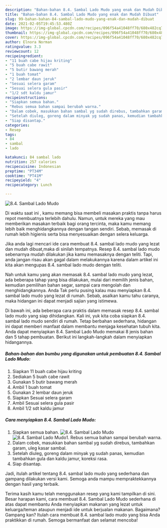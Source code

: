 ```yaml
---
description: "Bahan-bahan 8.4. Sambal Lado Mudo yang enak dan Mudah Dibuat"
title: "Bahan-bahan 8.4. Sambal Lado Mudo yang enak dan Mudah Dibuat"
slug: 99-bahan-bahan-84-sambal-lado-mudo-yang-enak-dan-mudah-dibuat
date: 2021-02-05T19:45:53.480Z
image: https://img-global.cpcdn.com/recipes/096f54a41048ff70/680x482cq70/84-sambal-lado-mudo-foto-resep-utama.jpg
thumbnail: https://img-global.cpcdn.com/recipes/096f54a41048ff70/680x482cq70/84-sambal-lado-mudo-foto-resep-utama.jpg
cover: https://img-global.cpcdn.com/recipes/096f54a41048ff70/680x482cq70/84-sambal-lado-mudo-foto-resep-utama.jpg
author: Elnora Norman
ratingvalue: 3.3
reviewcount: 12
recipeingredient:
- "11 buah cabe hijau kriting"
- "5 buah cabe rawit"
- "5 butir bawang merah"
- "1 buah tomat"
- "2 lembar daun jeruk"
- "Sesuai selera garam"
- "Sesuai selera gula pasir"
- "1/2 sdt kaldu jamur"
recipeinstructions:
- "Siapkan semua bahan."
- "Rebus semua bahan sampai berubah warna."
- "Dalam cobek, masukkan bahan sambal yg sudah direbus, tambahkan garam, uleg kasar sambal."
- "Setelah diuleg, goreng dalam minyak yg sudah panas, kemudian tambahkan gula dan kaldu jamur, koreksi rasa."
- "Siap disantap."
categories:
- Resep
tags:
- 84
- sambal
- lado

katakunci: 84 sambal lado 
nutrition: 257 calories
recipecuisine: Indonesian
preptime: "PT34M"
cooktime: "PT41M"
recipeyield: "4"
recipecategory: Lunch

---
```



![8.4. Sambal Lado Mudo](https://img-global.cpcdn.com/recipes/096f54a41048ff70/680x482cq70/84-sambal-lado-mudo-foto-resep-utama.jpg)

Di waktu  saat ini , kamu memang bisa membeli masakan praktis tanpa harus repot membuatnya terlebih dahulu. Namun, untuk mereka yang mau memberikan masakan terbaik bagi orang tercinta, maka kamu memang lebih baik menghidangkannya dengan tangan sendiri. Sebab, memasak di rumah lebih higienis serta bisa menyesuaikan dengan selera keluarga.

Jika anda lagi mencari ide cara membuat 8.4. sambal lado mudo yang lezat dan mudah dibuat,maka di sinilah tempatnya. Resep 8.4. sambal lado mudo  sebenarnya mudah dilakukan jika kamu memasaknya dengan teliti. Tapi, anda jangan risau akan gagal dalam melakukannya 
karena dalam artikel ini kita akan mengupas 8.4. sambal lado mudo dengan teliti.  



Nah untuk kamu yang akan memasak 8.4. sambal lado mudo yang lezat, ada beberapa tahap yang bisa dilakukan, mulai dari memilih jenis bahan, kemudian pemilihan bahan segar, sampai cara mengolah dan menghidangkannya. Anda Tak perlu pusing kalau mau menyiapkan 8.4. sambal lado mudo yang lezat di rumah. Sebab, asalkan kamu  tahu caranya, maka hidangan ini dapat menjadi sajian yang istimewa.

Di bawah ini, ada beberapa cara praktis  dalam memasak resep 8.4. sambal lado mudo yang siap dihidangkan. Kali ini, yuk kita coba siapkan 8.4. sambal lado mudo sendiri di rumah. Tetap berbahan sederhana, hidangan ini dapat memberi manfaat dalam membantu menjaga kesehatan tubuh kita. Anda dapat menyiapkan 8.4. Sambal Lado Mudo memakai 8 jenis bahan dan 5 tahap pembuatan. Berikut ini langkah-langkah dalam menyiapkan hidangannya.

<!--inarticleads1-->

##### Bahan-bahan dan bumbu yang digunakan untuk pembuatan 8.4. Sambal Lado Mudo:

1. Siapkan 11 buah cabe hijau kriting
1. Sediakan 5 buah cabe rawit
1. Gunakan 5 butir bawang merah
1. Ambil 1 buah tomat
1. Gunakan 2 lembar daun jeruk
1. Siapkan Sesuai selera garam
1. Ambil Sesuai selera gula pasir
1. Ambil 1/2 sdt kaldu jamur




<!--inarticleads2-->

##### Cara menyiapkan 8.4. Sambal Lado Mudo:

1. Siapkan semua bahan.
<img src="https://img-global.cpcdn.com/steps/14cdb83db4fc8f8b/160x128cq70/84-sambal-lado-mudo-langkah-memasak-1-foto.jpg" alt="8.4. Sambal Lado Mudo"><img src="https://img-global.cpcdn.com/steps/ec7b0bfa080c2e80/160x128cq70/84-sambal-lado-mudo-langkah-memasak-1-foto.jpg" alt="8.4. Sambal Lado Mudo">1. Rebus semua bahan sampai berubah warna.
1. Dalam cobek, masukkan bahan sambal yg sudah direbus, tambahkan garam, uleg kasar sambal.
1. Setelah diuleg, goreng dalam minyak yg sudah panas, kemudian tambahkan gula dan kaldu jamur, koreksi rasa.
1. Siap disantap.




Jadi, itulah artikel tentang  8.4. sambal lado mudo  yang sederhana dan gampang dilakukan versi kami. Semoga anda mampu mempraktekkannya dengan hasil yang terbaik. 

Terima kasih kamu telah menggunakan resep yang kami tampilkan di sini. Besar harapan kami, cara membuat  8.4. Sambal Lado Mudo sederhana di atas dapat membantu Anda menyiapkan makanan yang lezat untuk keluarga/teman ataupun menjadi ide untuk berjualan makanan. Bagaimana? Gampang kan? Itulah cara membuat 8.4. sambal lado mudo yang bisa Anda praktikkan di rumah. Semoga bermanfaat dan selamat mencoba!

